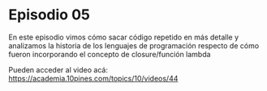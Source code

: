 # Episodio 05
En este episodio vimos cómo sacar código repetido en más detalle y analizamos la historia de los lenguajes de programación respecto de cómo fueron incorporando el concepto de closure/función lambda

Pueden acceder al video acá: https://academia.10pines.com/topics/10/videos/44
